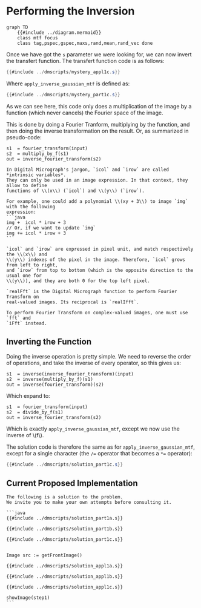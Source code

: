 # Performing the Inversion

```mermaid
graph TD
    {{#include ../diagram.mermaid}}
    class mtf focus
    class tag,pspec,gspec,maxs,rand,mean,rand_vec done
```

Once we have got the `s` parameter we were looking for, we can now
invert the transfert function. The transfert function code is as follows:

```java
{{#include ../dmscripts/mystery_appl1c.s}}
```

Where `apply_inverse_gaussian_mtf` is defined as:

```java
{{#include ../dmscripts/mystery_part1c.s}}
```

As we can see here, this code only does a multiplication of the image by a function
(which never cancels) the Fourier space of the image.

This is done by doing a Fourier Tranform, multiplying by the function, and then doing
the inverse transformation on the result. Or, as summarized in pseudo-code:
```
s1  = fourier_transform(input)
s2  = multiply_by_f(s1)
out = inverse_fourier_transform(s2)
```

~~~admonish info title="`icol`, `irow`"
In Digital Micrograph's jargon, `icol` and `irow` are called *intrinsic variables*.
They can only be used in an image expression. In that context, they allow to define
functions of \\(x\\) (`icol`) and \\(y\\) (`irow`).

For example, one could add a polynomial \\(xy + 3\\) to image `img` with the following
expression:
```java
img +  icol * irow + 3
// Or, if we want to update `img`
img += icol * irow + 3
```

`icol` and `irow` are expressed in pixel unit, and match respectively the \\(x\\) and
\\(y\\) indexes of the pixel in the image. Therefore, `icol` grows from left to right,
and `irow` from top to bottom (which is the opposite direction to the usual one for
\\(y\\)), and they are both 0 for the top left pixel.
~~~

~~~admonish info title="`realFft`, `realIfft`"
`realFft` is the Digital Micrograph function to perform Fourier Transform on
real-valued images. Its reciprocal is `realIfft`.

To perform Fourier Transform on complex-valued images, one must use `fft` and
`iFft` instead.
~~~

## Inverting the Function

Doing the inverse operation is pretty simple. We need to reverse the order of
operations, and take the inverse of every operator, so this gives us:
```
s1  = inverse(inverse_fourier_transform)(input)
s2  = inverse(multiply_by_f)(s1)
out = inverse(fourier_transform)(s2)
```
Which expand to:
```
s1  = fourier_transform(input)
s2  = divide_by_f(s1)
out = inverse_fourier_transform(s2)
```
Which is exactly `apply_inverse_gaussian_mtf`, except we now use the inverse of \\(f\\).

The solution code is therefore the same as for `apply_inverse_gaussian_mtf`, except
for a single character (the `/=` operator that becomes a `*=` operator):

```java
{{#include ../dmscripts/solution_part1c.s}}
```

## Current Proposed Implementation

```admonish warning
The following is a solution to the problem.
We invite you to make your own attempts before consulting it.
```

~~~admonish example title="Solution" collapsible=true
```java
{{#include ../dmscripts/solution_part1a.s}}

{{#include ../dmscripts/solution_part1b.s}}

{{#include ../dmscripts/solution_part1c.s}}


Image src := getFrontImage()

{{#include ../dmscripts/solution_appl1a.s}}

{{#include ../dmscripts/solution_appl1b.s}}

{{#include ../dmscripts/solution_appl1c.s}}

showImage(step1)
```
~~~

<!-- ~~~admonish example title="Mystery Processing Recap" collapsible=true
```java
{{#include ../dmscripts/mystery_appl.s}}
```
~~~ -->

